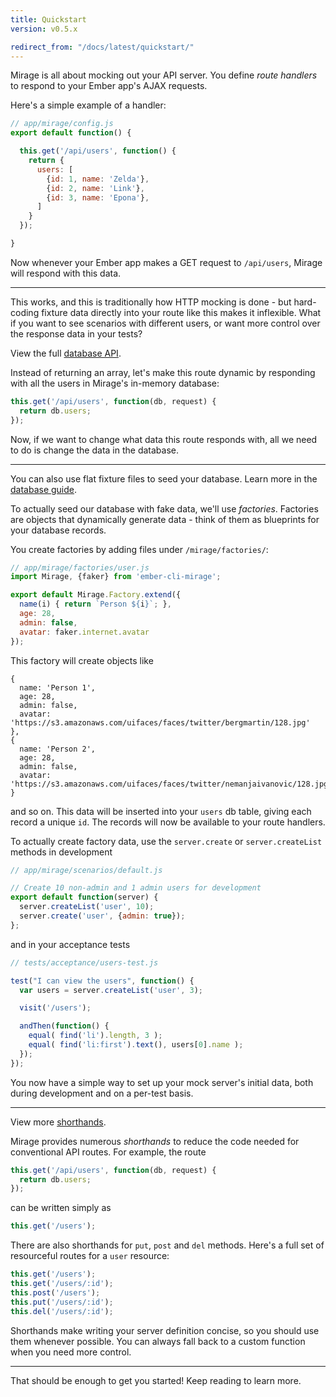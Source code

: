 ```yaml
---
title: Quickstart
version: v0.5.x

redirect_from: "/docs/latest/quickstart/"
---
```


Mirage is all about mocking out your API server. You define *route handlers* to respond to your Ember app's AJAX requests.

Here's a simple example of a handler:

```js
// app/mirage/config.js
export default function() {

  this.get('/api/users', function() {
    return {
      users: [
        {id: 1, name: 'Zelda'},
        {id: 2, name: 'Link'},
        {id: 3, name: 'Epona'},
      ]
    }
  });

}
```

Now whenever your Ember app makes a GET request to `/api/users`, Mirage will respond with this data.

---

This works, and this is traditionally how HTTP mocking is done - but hard-coding fixture data directly into your route like this makes it inflexible. What if you want to see scenarios with different users, or want more control over the response data in your tests?

<aside class='Docs-page__aside'>
  <p>View the full <a href="../database">database API</a>.</p>
</aside>

Instead of returning an array, let's make this route dynamic by responding with all the users in Mirage's in-memory database:

```js
this.get('/api/users', function(db, request) {
  return db.users;
});
```

Now, if we want to change what data this route responds with, all we need to do is change the data in the database.

---

<aside class='Docs-page__aside'>
  <p>You can also use flat fixture files to seed your database. Learn more in the <a href="../seeding-your-database">database guide</a>.</p>
</aside>

To actually seed our database with fake data, we'll use *factories*. Factories are objects that dynamically generate data - think of them as blueprints for your database records.

You create factories by adding files under `/mirage/factories/`:

```js
// app/mirage/factories/user.js
import Mirage, {faker} from 'ember-cli-mirage';

export default Mirage.Factory.extend({
  name(i) { return `Person ${i}`; },
  age: 28,
  admin: false,
  avatar: faker.internet.avatar
});
```

This factory will create objects like

```
{
  name: 'Person 1',
  age: 28,
  admin: false,
  avatar: 'https://s3.amazonaws.com/uifaces/faces/twitter/bergmartin/128.jpg'
},
{
  name: 'Person 2',
  age: 28,
  admin: false,
  avatar: 'https://s3.amazonaws.com/uifaces/faces/twitter/nemanjaivanovic/128.jpg'
}
```

and so on. This data will be inserted into your `users` db table, giving each record a unique `id`. The records will now be available to your route handlers.

To actually create factory data, use the `server.create` or `server.createList` methods in development

```js
// app/mirage/scenarios/default.js

// Create 10 non-admin and 1 admin users for development
export default function(server) {
  server.createList('user', 10);  
  server.create('user', {admin: true});
};
```

and in your acceptance tests

```js
// tests/acceptance/users-test.js

test("I can view the users", function() {
  var users = server.createList('user', 3);

  visit('/users');

  andThen(function() {
    equal( find('li').length, 3 );
    equal( find('li:first').text(), users[0].name );
  });
});
```

You now have a simple way to set up your mock server's initial data, both during development and on a per-test basis.

---

<aside class='Docs-page__aside'>
  <p>View more <a href="../shorthands">shorthands</a>.</p>
</aside>

Mirage provides numerous *shorthands* to reduce the code needed for conventional API routes. For example, the route

```js
this.get('/api/users', function(db, request) {
  return db.users;
});
```

can be written simply as

```js
this.get('/users');
```

There are also shorthands for `put`, `post` and `del` methods. Here's a full set of resourceful routes for a `user` resource:

```js
this.get('/users');
this.get('/users/:id');
this.post('/users');
this.put('/users/:id');
this.del('/users/:id');
```

Shorthands make writing your server definition concise, so you should use them whenever possible. You can always fall back to a custom function when you need more control.

---

That should be enough to get you started! Keep reading to learn more.
